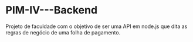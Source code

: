 # PIM-IV---Backend
Projeto de faculdade com o objetivo de ser uma API em node.js que dita as regras de negócio de uma folha de pagamento.
